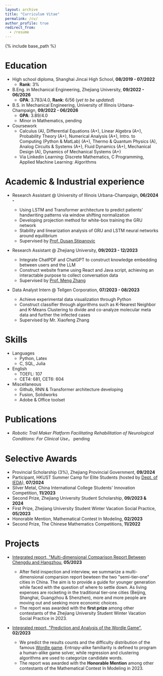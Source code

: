 ```yaml
---
layout: archive
title: "Curriculum Vitae"
permalink: /cv/
author_profile: true
redirect_from:
  - /resume
---
```


{% include base_path %}

Education
======
* High school diploma, Shanghai Jincai High School, **08/2019 - 07/2022**
  * **Rank**: 3%
* B.Eng. in Mechanical Engineering, Zhejiang University, **09/2022 - 06/2026**
  * **GPA**: 3.783/4.0, **Rank**: 6/56 (*yet to be updated*)
* B.S. in Mechanical Engineering, University of Illinois Urbana-Champaign, **09/2022 - 06/2026**
  * **GPA**: 3.89/4.0
  * Minor in Mathematics, pending
* Coursework
  * Calculus (A), Differential Equations (A+), Linear Algebra (A+), Probability Theory (A+), Numerical Analysis (A+), Intro. to Computing (Python & MatLab) (A+), Thermo & Quantum Physics (A), Analog Circuits & Systems (A+), Fluid Dynamics (A+), Mechanical Design (A), Dynamics of Mechanical Systems (A+)
  * Via Linkedin Learning: Discrete Mathematics, C Programming, Applied Machine Learning: Algorithms 

Academic & Industrial experience
======
* Research Assistant @ University of Illinois Urbana-Champaign, **06/2024 -** 
  * Using LSTM and Transformer architecture to predict patients' handwriting patterns via window shifting normalization
  * Developing projection method for white-box training the GRU network
  * Stability and linearization analysis of GRU and LSTM neural networks around equilibrium
  * Supervised by [Prof. Dusan Stipanovic](https://ise.illinois.edu/directory/profile/dusan)

* Research Assistant @ Zhejiang University, **09/2023 - 12/2023**
  * Integrate ChatPDF and ChatGPT to construct knowledge embedding between users and the LLM
  * Construct website frame using React and Java script, achieving an interactable purpose to collect conversation data
  * Supervised by [Prof. Meng Zhang](https://zjui.intl.zju.edu.cn/en/node/1651)

* Data Analyst Intern @ Tellgen Corporation, **07/2023 - 08/2023**
  * Achieve experimental data visualization through Python
  * Construct classifier through algorithms such as K-Nearest Neighbor and K-Means Clustering to divide and co-analyze molecular meta data and further the infected cases
  * Supervised by Mr. Xiaofeng Zhang
  
Skills
======
* Languages
  * Python, Latex
  * C, SQL, Julia
* English 
  * TOEFL: 107
  * CET4: 681, CET6: 604
* Miscellaneous
  * Github, RNN & Transformer architecture developing
  * Fusion, Solidworks
  * Adobe & Office toolset

Publications
======
* *Robotic Trail Maker Platform Facilitating Rehabilitation of Neurological Conditions: For Clinical Use*， pending
 
Selective Awards
======
* Provincial Scholarship (3%), Zhejiang Provincial Government, **09/2024**
* Participant, HKUST Summer Camp for Elite Students (hosted by [Dept. of IEDA](https://ieda.ust.hk/eng/index.php)), **07/2024**
* Silver Metal, China International College Students' Innovation Competition, **11/2023**
* Second Prize, Zhejiang University Student Scholarship, **09/2023 & 2024**
* First Prize, Zhejiang University Student Winter Vacation Social Practice, **05/2023**
* Honorable Mention, Mathematical Contest In Modeling, **02/2023**
* Second Prize, The Chinese Mathematics Competitions, **11/2022**
  
Projects
======
* [Integrated report, "Multi-dimensional Comparison Report Between Chengdu and Hangzhou](https://dyxia1241.github.io/files/Report_Chengdu%26Hangzhou.pdf), **05/2023**
  * After field inspection and interview, we summarize a multi-dimensional comparsion report bewteen the two "semi-tier-one" cities in China. The aim is to provide a guide for younger generation while faced with the question of where to settle down. As living expenses are rocketing in the traditional tier-one cities (Beijing, Shanghai, Guangzhou & Shenzhen), more and more people are moving out and seeking more economic choices.
  * The report was awarded with the **first prize** among other contestants of the Zhejiang University Student Winter Vacation Social Practice in 2023.
 
* [Integrated report, "Prediction and Analysis of the Wordle Game"](https://dyxia1241.github.io/files/Wordle%20Game%20Prediction.pdf), **02/2023**
  * We predict the results counts and the difficulty distribution of the famous [Wordle game](https://www.nytimes.com/games/wordle/index.html). Entropy-alike familiarity is defined to program a human-alike game solver, while regression and clustering algorithms are used to categorize candidate words.
  * The report was awarded with the **Honorable Mention** among other contestants of the Mathematical Contest In Modeling in 2023.
